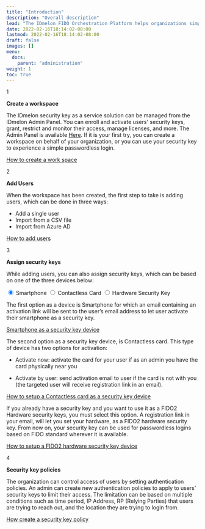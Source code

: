 ```yaml
---
title: "Introduction"
description: "Overall description"
lead: "The IDmelon FIDO Orchestration Platform helps organizations simply and quickly deploy secure passwordless authentication for their users. Features like Security Key as a Service, FIDO2 managed security keys, and fully automated FIDO2 lifecycle are patented and unique approaches that help organizations enhance their workforce authentication security overnight. No more dealing with purchase and distribution of hardware FIDO security keys as organizations can use whatever device their users have as a FIDO2 security key. It can be an Access Card, a Key FOB or a smartphone."
date: 2022-02-16T18:14:02-08:00
lastmod: 2022-02-16T18:14:02-08:00
draft: false
images: []
menu:
  docs:
    parent: "administration"
weight: 1
toc: true
---
```


<div class="section-xxl">
<div class="card-row-container">
  <div class="step-column intro-card-step-size">
    <p class="step-number">1</p>
  </div>
  <div class="card-column">
    <div class="intro-card" >
      <div class="card-body">
        <p style="font-weight: bold;" >Create a workspace</p>
        <p>The IDmelon security key as a service solution can be managed from the IDmelon Admin Panel. You can enroll and activate users' security keys, grant, restrict and monitor their access, manage licenses, and more. The Admin Panel is available <a href="/docs/administration/introduction/">Here</a>. If it is your first try, you can create a workspace on behalf of your organization, or you can use your security key to experience a simple passwordless login.
        </p>
        <p><a href="/docs/administration/createworkspace/">How to create a work space</a></p>
      </div>
    </div>
  </div>
</div>

<div class="card-row-container">
  <div class="step-column intro-card-step-size">
    <p class="step-number">2</p>
  </div>
  <div class="card-column">
    <div class="intro-card">
      <div class="card-body">
        <p style="font-weight: bold;">Add Users</p>
        <p>When the workspace has been created, the first step to take is adding users, which can be done in three ways:
        <ul>
          <li>Add a single user</li>
          <li>Import from a CSV file</li>
          <li>Import from Azure AD</li>
        </ul>
        <a href="/docs/administration/enrollment/" style="margin:0;padding:0;">How to add users</a>
        </p>
      </div>
    </div>
  </div>
</div>

<div class="card-row-container">
    <div class="step-column intro-card-step-size">
      <p class="step-number">3</p>
    </div>
    <div class="card-column">
    <div class="intro-card-xxl">
      <div class="card-body">
        <p style="font-weight: bold;">Assign security keys</p>
        <p class="">While adding users, you can also assign security keys, which can be based on one of the three devices below:</p>
        <div class="tab-wrap">
          <!-- active tab on page load gets checked attribute -->
          <input type="radio" id="tab1" name="tabGroup1" class="tab" checked>
          <label for="tab1" class="tab1">Smartphone</label>
          <input type="radio" id="tab2" name="tabGroup1" class="tab">
          <label for="tab2" class="tab2">Contactless Card</label>
          <input type="radio" id="tab3" name="tabGroup1" class="tab">
          <label for="tab3" class="tab3">Hardware Security Key</label>
          <div class="tab__content">
            <p>The first option as a device is Smartphone for which an email containing an activation link will be sent to the user’s email address to let user activate their smartphone as a security key.</p>
            <p><a href="/docs/administration/enrollment/" style=" padding-bottom: 24px;">Smartphone as a security key device</a></p>
          </div>
          <div class="tab__content">
            <p>The second option as a security key device, is Contactless card. This type of device has two options for activation:
              <ul>
                <li><p>Activate now: activate the card for your user if as an admin you have the card physically near you</p></li>
                <li><p>Activate by user: send activation email to user if the card is not with you (the targeted user will receive registration link in an email).</p></li>
              </ul>
            </p>
            <p>
            <a href="/docs/administration/enrollment/#contactless-card" style=" padding-bottom: 24px;"> How to setup a Contactless card as a security key device</a>
            <p>
          </div>
          <div class="tab__content">
            <p>If you already have a security key and you want to use it as a FIDO2 Hardware security keys, you must select this option. A registration link in your email, will let you set your hardware, as a FIDO2 hardware security key. From now on, your security key can be used for passwordless logins based on FIDO standard wherever it is available.</p>
            <p><a href="/docs/administration/enrollment/#hardware-security-keys" style=" padding-bottom: 24px;" >How to setup a FIDO2 hardware security key device</a></p>
          </div>
        </div>
      </div>
    </div>  
  </div>
</div>

<div class="card-row-container">
  <div class="step-column intro-card-step-size">
    <p class="step-number">4</p>
  </div>
  <div class="card-column">
    <div class="intro-card">
      <div class="card-body">
        <p style="font-weight: bold;">Security key policies</p>
        <p class="">The organization can control access of users by setting authentication policies. An admin can create new authentication policies to apply to users’ security keys to limit their access. The limitation can be based on multiple conditions such as time period, IP Address, RP (Relying Parties) that users are trying to reach out, and the location they are trying to login from.
        </p>
        <p><a href="/docs/administration/skpolicy/#create-new-policy">How create a security key policy</a></p>
      </div>
    </div>
  </div>
</div>

</div>
